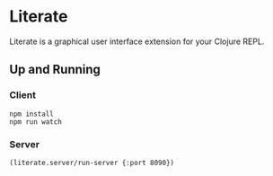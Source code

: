 # Literate

Literate is a graphical user interface extension for your Clojure REPL.

## Up and Running
### Client
```
npm install
npm run watch
```

### Server
```(literate.server/run-server {:port 8090})```

